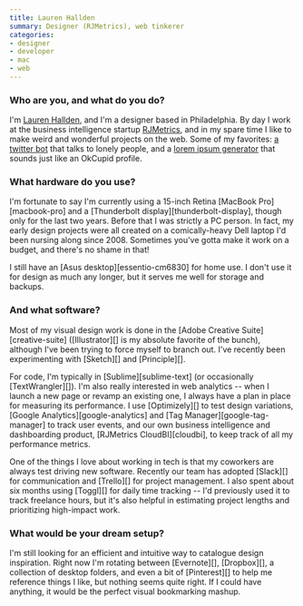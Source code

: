 ```yaml
---
title: Lauren Hallden
summary: Designer (RJMetrics), web tinkerer
categories:
- designer
- developer
- mac
- web
---
```


### Who are you, and what do you do?

I'm [Lauren Hallden](http://laurenhallden.com/ "Lauren's website."), and I'm a designer based in Philadelphia. By day I work at the business intelligence startup [RJMetrics](https://rjmetrics.com/ "A business data analytics company."), and in my spare time I like to make weird and wonderful projects on the web. Some of my favorites: [a twitter bot](http://www.laurenhallden.com/lonelyproject/ "Lauren's lonely Twitter bot.") that talks to lonely people, and a [lorem ipsum generator](http://www.laurenhallden.com/datingipsum/ "Lauren's dating ipsum generator.") that sounds just like an OkCupid profile.

### What hardware do you use?

I'm fortunate to say I'm currently using a 15-inch Retina [MacBook Pro][macbook-pro] and a [Thunderbolt display][thunderbolt-display], though only for the last two years. Before that I was strictly a PC person. In fact, my early design projects were all created on a comically-heavy Dell laptop I'd been nursing along since 2008. Sometimes you've gotta make it work on a budget, and there's no shame in that!

I still have an [Asus desktop][essentio-cm6830] for home use. I don't use it for design as much any longer, but it serves me well for storage and backups.

### And what software?

Most of my visual design work is done in the [Adobe Creative Suite][creative-suite] ([Illustrator][] is my absolute favorite of the bunch), although I've been trying to force myself to branch out. I've recently been experimenting with [Sketch][] and [Principle][].

For code, I'm typically in [Sublime][sublime-text] (or occasionally [TextWrangler][]). I'm also really interested in web analytics -- when I launch a new page or revamp an existing one, I always have a plan in place for measuring its performance. I use [Optimizely][] to test design variations, [Google Analytics][google-analytics] and [Tag Manager][google-tag-manager] to track user events, and our own business intelligence and dashboarding product, [RJMetrics CloudBI][cloudbi], to keep track of all my performance metrics.

One of the things I love about working in tech is that my coworkers are always test driving new software. Recently our team has adopted [Slack][] for communication and [Trello][] for project management. I also spent about six months using [Toggl][] for daily time tracking -- I'd previously used it to track freelance hours, but it's also helpful in estimating project lengths and prioritizing high-impact work.

### What would be your dream setup?

I'm still looking for an efficient and intuitive way to catalogue design inspiration. Right now I'm rotating between [Evernote][], [Dropbox][], a collection of desktop folders, and even a bit of [Pinterest][] to help me reference things I like, but nothing seems quite right. If I could have anything, it would be the perfect visual bookmarking mashup.